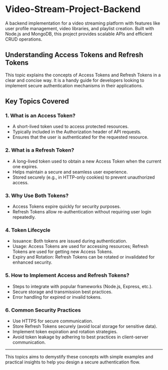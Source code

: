 # Video-Stream-Project-Backend
A backend implementation for a video streaming platform with features like user profile management, video libraries, and playlist creation. Built with Node.js and MongoDB, this project provides scalable APIs and efficient CRUD operations.



## Understanding Access Tokens and Refresh Tokens

This topic explains the concepts of Access Tokens and Refresh Tokens in a clear and concise way. It is a handy guide for developers looking to implement secure authentication mechanisms in their applications.

## Key Topics Covered

### 1. **What is an Access Token?**
- A short-lived token used to access protected resources.
- Typically included in the Authorization header of API requests.
- Ensures that the user is authenticated for the requested resource.

### 2. **What is a Refresh Token?**
- A long-lived token used to obtain a new Access Token when the current one expires.
- Helps maintain a secure and seamless user experience.
- Stored securely (e.g., in HTTP-only cookies) to prevent unauthorized access.

### 3. **Why Use Both Tokens?**
- Access Tokens expire quickly for security purposes.
- Refresh Tokens allow re-authentication without requiring user login repeatedly.

### 4. **Token Lifecycle**
- Issuance: Both tokens are issued during authentication.
- Usage: Access Tokens are used for accessing resources; Refresh Tokens are used for getting new Access Tokens.
- Expiry and Rotation: Refresh Tokens can be rotated or invalidated for enhanced security.

### 5. **How to Implement Access and Refresh Tokens?**
- Steps to integrate with popular frameworks (Node.js, Express, etc.).
- Secure storage and transmission best practices.
- Error handling for expired or invalid tokens.

### 6. **Common Security Practices**
- Use HTTPS for secure communication.
- Store Refresh Tokens securely (avoid local storage for sensitive data).
- Implement token expiration and rotation strategies.
- Avoid token leakage by adhering to best practices in client-server communication.

---

This topics aims to demystify these concepts with simple examples and practical insights to help you design a secure authentication flow.

<!-- subscribers 100k -->
<!-- select channel to find subscribers -->
<!-- subscribed 20 -->
<!-- select subscriber to find subscribed -->